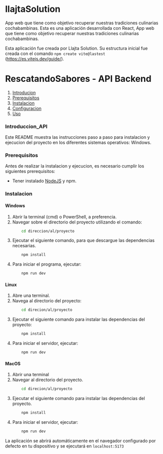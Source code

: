 # llajtaSolution
App web que tiene como objetivo recuperar nuestras tradiciones culinarias cochabambinas.
Esta es una aplicación desarrollada con React, App web que tiene como objetivo recuperar nuestras tradiciones culinarias cochabambinas.

Esta aplicación fue creada por Llajta Solution. Su estructura inicial fue creada con el comando `npm create vite@lastest` (https://es.vitejs.dev/guide/).

# RescatandoSabores - API Backend
1. [Introducion](#Introduccion)
2. [Prerequisitos](#Prerequisitos)
3. [Instalacion](#Instalacion)
4. [Configuracion](#Configuracion)
5. [Uso](#Uso)

### Introduccion_API
Este README muestra las instrucciones paso a paso para instalacion y ejecucion del proyecto en los diferentes sistemas operativos: Windows. 

### Prerequisitos
Antes de realizar la instalacion y ejecucion, es necesario cumplir los siguientes prerequisitos: 
- Tener instalado [NodeJS](https://nodejs.org/en) y npm.

### Instalacion
#### Windows 
1. Abrir la terminal (cmd) o PowerShell, a preferencia. 
2. Navegar sobre el directorio del proyecto utilizando el comando: 
    ```bash
        cd direccion/al/proyecto
    ```
3. Ejecutar el siguiente comando, para que descargue las dependencias necesarias. 
    ```bash
        npm install 
    ```
4. Para iniciar el programa, ejecutar:  
    ```bash 
        npm run dev
    ```

#### Linux
1. Abre una terminal. 
2. Navega al directorio del proyecto: 
    ```bash 
        cd direcion/al/proyecto
    ```
3. Ejecutar el siguiente comando para instalar las dependencias del proyecto: 
    ```bash 
        npm install 
    ```
4. Para iniciar el servidor, ejecutar: 
    ```bash 
        npm run dev
    ```
#### MacOS
1. Abrir una terminal 
2. Navegar al directorio del proyecto. 
    ```bash 
        cd direcion/al/proyecto
    ```
3. Ejecutar el siguiente comando para instalar las dependencias del proyecto. 
    ```bash 
        npm install 
    ```
4. Para iniciar el servidor, ejecutar: 
    ```bash 
        npm run dev
    ```

La aplicación se abrirá automáticamente en el navegador configurado por defecto en tu dispositivo y se ejecutará en `localhost:5173`
